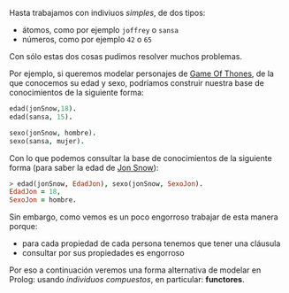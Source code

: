 Hasta trabajamos con indiviuos _simples_, de dos tipos:

* átomos, como por ejemplo `joffrey` o `sansa`
* números, como por ejemplo `42` o `65`

Con sólo estas dos cosas pudimos resolver muchos problemas.

Por ejemplo, si queremos modelar personajes de [Game Of Thones](https://es.wikipedia.org/wiki/Game%20of%20Thrones), de la que conocemos su edad y sexo, podríamos construir nuestra base de conocimientos
de la siguiente forma:

```prolog
edad(jonSnow,18).
edad(sansa, 15).

sexo(jonSnow, hombre).
sexo(sansa, mujer).
```

Con lo que podemos consultar la base de conocimientos de la siguiente forma (para saber la edad de [Jon Snow](https://es.wikipedia.org/wiki/Jon%20Snow)):

```prolog
> edad(jonSnow, EdadJon), sexo(jonSnow, SexoJon).
EdadJon = 18,
SexoJon = hombre.
```

Sin embargo, como vemos es un poco engorroso trabajar de esta manera porque:

* para cada propiedad de cada persona tenemos que tener una cláusula
* consultar por sus propiedades es engorroso

Por eso a continuación veremos una forma alternativa de modelar en Prolog:
usando _individuos compuestos_, en particular: **functores**.
